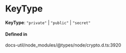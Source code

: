 # KeyType

 **KeyType**: ``"private"`` \| ``"public"`` \| ``"secret"``

#### Defined in

docs-util/node_modules/@types/node/crypto.d.ts:3920
